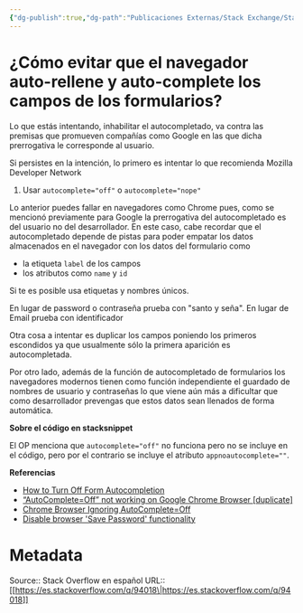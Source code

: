 ```yaml
---
{"dg-publish":true,"dg-path":"Publicaciones Externas/Stack Exchange/Stack Overflow en español/es.stackoverflow.com-94018.md","permalink":"/publicaciones-externas/stack-exchange/stack-overflow-en-espanol/es-stackoverflow-com-94018/","title":"¿Cómo evitar que el navegador auto-rellene y auto-complete los campos de los formularios?","hide":true,"noteIcon":"\"0\"","created":"2024-04-03T12:49:10.759-06:00","updated":"2024-04-05T16:43:52.480-06:00"}
---
```


# ¿Cómo evitar que el navegador auto-rellene y auto-complete los campos de los formularios?

Lo que estás intentando, inhabilitar el autocompletado, va contra las premisas que promueven compañías como Google en las que dicha prerrogativa le corresponde al usuario. 

Si persistes en la intención, lo primero es intentar lo que recomienda Mozilla Developer Network

1. Usar `autocomplete="off"` o `autocomplete="nope"`

Lo anterior puedes fallar en navegadores como Chrome pues, como se mencionó previamente para Google la prerrogativa del autocompletado es del usuario no del desarrollador. En este caso, cabe recordar que el autocompletado depende de pistas para poder empatar los datos almacenados en el navegador con los datos del formulario como

- la etiqueta `label` de los campos
- los atributos como `name` y `id`

Si te es posible usa etiquetas y nombres únicos.

En lugar de password o contraseña prueba con "santo y seña".
En lugar de Email prueba con identificador

Otra cosa a intentar es duplicar los campos poniendo los primeros escondidos ya que usualmente sólo la primera aparición es autocompletada.


Por otro lado, además de la función de autocompletado de formularios los navegadores modernos tienen como función independiente el guardado de nombres de usuario y contraseñas lo que viene aún más a dificultar que como desarrollador prevengas que estos datos sean llenados de forma automática.

**Sobre el código en stacksnippet**

El OP menciona que `autocomplete="off"` no funciona pero no se incluye en el código, pero por el contrario se incluye el atributo `appnoautocomplete=""`. 

**Referencias**

- [How to Turn Off Form Autocompletion](https://developer.mozilla.org/en-US/docs/Web/Security/Securing_your_site/Turning_off_form_autocompletion)
- [“AutoComplete=Off” not working on Google Chrome Browser [duplicate]](https://stackoverflow.com/q/18306052/1595451)
- [Chrome Browser Ignoring AutoComplete=Off](https://stackoverflow.com/q/12374442/1595451)
- [Disable browser 'Save Password' functionality](https://stackoverflow.com/q/32369/1595451)

# Metadata
Source:: Stack Overflow en español
URL:: [[https://es.stackoverflow.com/q/94018\|https://es.stackoverflow.com/q/94018]]

